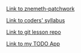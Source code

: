 [Link to znemeth-patchwork](https://github.com/znemeth/patchwork)

[Link to coders' syllabus](https://github.com/green-fox-academy/coders-syllabus)

[Link to git lesson repo](https://github.com/green-fox-academy/git-lesson-repository)

[Link to my TODO App](https://github.com/znemeth/todo-app)
